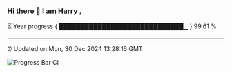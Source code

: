 ### Hi there 👋 I am Harry , 

⏳ Year progress { █████████████████████████████▁ } 99.61 %

---

⏰ Updated on Mon, 30 Dec 2024 13:28:16 GMT

![Progress Bar CI](https://github.com/duykhang68/duykhang68/workflows/Progress%20Bar%20CI/badge.svg)
